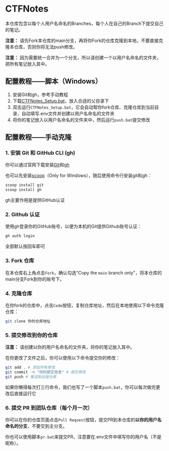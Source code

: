 # CTFNotes

本仓库包含以每个人用户名命名的Branches，每个人在自己的Branch下提交自己的笔记。

**注意：** 请先Fork本仓库的main分支，再将你Fork的仓库克隆到本地，不要直接克隆本仓库，否则你将无法push修改。

**注意：** 因为需要统一合并为一个分支，所以请创建一个以用户名命名的文件夹，把所有笔记放入其中。

## 配置教程——脚本（Windows）

1. 安装Git和gh，参考手动教程
2. 下载[CTFNotes_Setup.bat](./CTFNotes_Setup.bat)，放入合适的父目录下
3. 双击运行`CTFNotes_Setup.bat`，它会自动帮你fork仓库、克隆仓库到当前目录、自动填写.env文件并创建以用户名命名的文件夹
4. 将你的笔记放入以用户名命名的文件夹中，然后运行`push.bat`提交修改

## 配置教程——手动克隆

### 1. 安装 Git 和 GitHub CLI (gh)

你可以通过官网下载安装[Git](https://git-scm.com/)和[gh](https://cli.github.com/)

也可以先安装[scoop](https://scoop.sh/)（Only for Windows），随后使用命令行安装git和gh：

```bash
scoop install git
scoop install gh
```

gh主要作用是提供GitHub认证

### 2. Github 认证

使用gh登录你的GitHub账号，以便为本机的Git提供Github账号认证：

```bash
gh auth login
```

全部默认按回车即可

### 3. Fork 仓库

在本仓库右上角点击`Fork`，确认勾选"Copy the `main` branch only"，将本仓库的main分支Fork到你的账号下。

### 4. 克隆仓库

在你fork的仓库中，点击`Code`按钮，复制仓库地址，然后在本地使用以下命令克隆仓库：

```bash
git clone 你的仓库地址
```

### 5. 提交修改到你的仓库

**注意：** 请创建以你的用户名命名的文件夹，将你的笔记放入其中。

在你更改了文件之后，你可以使用以下命令提交你的修改：

```bash
git add . # 添加所有修改
git commit -m "你的提交信息" # 提交修改
git push # 推送到远程仓库
```

如果你懒得每次打三行命令，我们也写了一个脚本`push.bat`，你可以每次做完更改后直接运行它

### 6. 提交 PR 到团队仓库（每个月一次）

你可以在你的仓库页面点击`Pull Request`按钮，提交PR到本仓库的**以你的用户名命名的分支**，不要交到主分支。

你也可以使用脚本`pr.bat`来提交PR，注意要在.env文件中填写你的用户名（不是昵称）。
